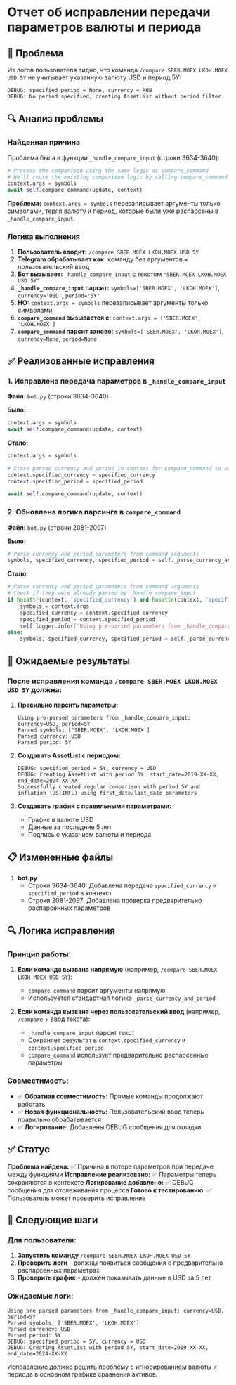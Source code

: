# Отчет об исправлении передачи параметров валюты и периода

## 🐛 Проблема

Из логов пользователя видно, что команда `/compare SBER.MOEX LKOH.MOEX USD 5Y` не учитывает указанную валюту USD и период 5Y:

```
DEBUG: specified_period = None, currency = RUB
DEBUG: No period specified, creating AssetList without period filter
```

## 🔍 Анализ проблемы

### Найденная причина

Проблема была в функции `_handle_compare_input` (строки 3634-3640):

```python
# Process the comparison using the same logic as compare_command
# We'll reuse the existing comparison logic by calling compare_command with args
context.args = symbols
await self.compare_command(update, context)
```

**Проблема:** `context.args = symbols` перезаписывает аргументы только символами, теряя валюту и период, которые были уже распарсены в `_handle_compare_input`.

### Логика выполнения

1. **Пользователь вводит:** `/compare SBER.MOEX LKOH.MOEX USD 5Y`
2. **Telegram обрабатывает как:** команду без аргументов + пользовательский ввод
3. **Бот вызывает:** `_handle_compare_input` с текстом `"SBER.MOEX LKOH.MOEX USD 5Y"`
4. **`_handle_compare_input` парсит:** `symbols=['SBER.MOEX', 'LKOH.MOEX']`, `currency='USD'`, `period='5Y'`
5. **НО:** `context.args = symbols` перезаписывает аргументы только символами
6. **`compare_command` вызывается с:** `context.args = ['SBER.MOEX', 'LKOH.MOEX']`
7. **`compare_command` парсит заново:** `symbols=['SBER.MOEX', 'LKOH.MOEX']`, `currency=None`, `period=None`

## ✅ Реализованные исправления

### 1. Исправлена передача параметров в `_handle_compare_input`

**Файл:** `bot.py` (строки 3634-3640)

**Было:**
```python
context.args = symbols
await self.compare_command(update, context)
```

**Стало:**
```python
context.args = symbols

# Store parsed currency and period in context for compare_command to use
context.specified_currency = specified_currency
context.specified_period = specified_period

await self.compare_command(update, context)
```

### 2. Обновлена логика парсинга в `compare_command`

**Файл:** `bot.py` (строки 2081-2097)

**Было:**
```python
# Parse currency and period parameters from command arguments
symbols, specified_currency, specified_period = self._parse_currency_and_period(context.args)
```

**Стало:**
```python
# Parse currency and period parameters from command arguments
# Check if they were already parsed by _handle_compare_input
if hasattr(context, 'specified_currency') and hasattr(context, 'specified_period'):
    symbols = context.args
    specified_currency = context.specified_currency
    specified_period = context.specified_period
    self.logger.info(f"Using pre-parsed parameters from _handle_compare_input: currency={specified_currency}, period={specified_period}")
else:
    symbols, specified_currency, specified_period = self._parse_currency_and_period(context.args)
```

## 🧪 Ожидаемые результаты

### После исправления команда `/compare SBER.MOEX LKOH.MOEX USD 5Y` должна:

1. **Правильно парсить параметры:**
   ```
   Using pre-parsed parameters from _handle_compare_input: currency=USD, period=5Y
   Parsed symbols: ['SBER.MOEX', 'LKOH.MOEX']
   Parsed currency: USD
   Parsed period: 5Y
   ```

2. **Создавать AssetList с периодом:**
   ```
   DEBUG: specified_period = 5Y, currency = USD
   DEBUG: Creating AssetList with period 5Y, start_date=2019-XX-XX, end_date=2024-XX-XX
   Successfully created regular comparison with period 5Y and inflation (US.INFL) using first_date/last_date parameters
   ```

3. **Создавать график с правильными параметрами:**
   - График в валюте USD
   - Данные за последние 5 лет
   - Подпись с указанием валюты и периода

## 📋 Измененные файлы

1. **bot.py**
   - Строки 3634-3640: Добавлена передача `specified_currency` и `specified_period` в контекст
   - Строки 2081-2097: Добавлена проверка предварительно распарсенных параметров

## 🔍 Логика исправления

### Принцип работы:

1. **Если команда вызвана напрямую** (например, `/compare SBER.MOEX LKOH.MOEX USD 5Y`):
   - `compare_command` парсит аргументы напрямую
   - Используется стандартная логика `_parse_currency_and_period`

2. **Если команда вызвана через пользовательский ввод** (например, `/compare` + ввод текста):
   - `_handle_compare_input` парсит текст
   - Сохраняет результат в `context.specified_currency` и `context.specified_period`
   - `compare_command` использует предварительно распарсенные параметры

### Совместимость:

- ✅ **Обратная совместимость:** Прямые команды продолжают работать
- ✅ **Новая функциональность:** Пользовательский ввод теперь правильно обрабатывается
- ✅ **Логирование:** Добавлены DEBUG сообщения для отладки

## ✅ Статус

**Проблема найдена:** ✅ Причина в потере параметров при передаче между функциями
**Исправление реализовано:** ✅ Параметры теперь сохраняются в контексте
**Логирование добавлено:** ✅ DEBUG сообщения для отслеживания процесса
**Готово к тестированию:** ✅ Пользователь может проверить исправление

## 🚀 Следующие шаги

### Для пользователя:
1. **Запустить команду** `/compare SBER.MOEX LKOH.MOEX USD 5Y`
2. **Проверить логи** - должны появиться сообщения о предварительно распарсенных параметрах
3. **Проверить график** - должен показывать данные в USD за 5 лет

### Ожидаемые логи:
```
Using pre-parsed parameters from _handle_compare_input: currency=USD, period=5Y
Parsed symbols: ['SBER.MOEX', 'LKOH.MOEX']
Parsed currency: USD
Parsed period: 5Y
DEBUG: specified_period = 5Y, currency = USD
DEBUG: Creating AssetList with period 5Y, start_date=2019-XX-XX, end_date=2024-XX-XX
```

Исправление должно решить проблему с игнорированием валюты и периода в основном графике сравнения активов.
